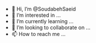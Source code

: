 - 👋 Hi, I’m @SoudabehSaeid
- 👀 I’m interested in ...
- 🌱 I’m currently learning ...
- 💞️ I’m looking to collaborate on ...
- 📫 How to reach me ...

<!---
SoudabehSaeid/SoudabehSaeid is a ✨ special ✨ repository because its `README.md` (this file) appears on your GitHub profile.
You can click the Preview link to take a look at your changes.
--->
